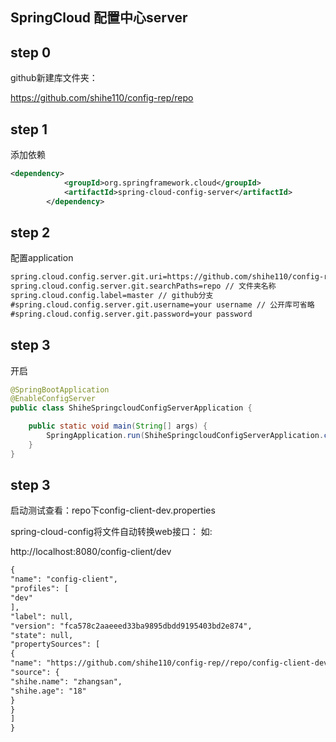 ## SpringCloud 配置中心server

## step 0
github新建库文件夹：

https://github.com/shihe110/config-rep/repo

## step 1
添加依赖

```xml
<dependency>
            <groupId>org.springframework.cloud</groupId>
            <artifactId>spring-cloud-config-server</artifactId>
        </dependency>
```
## step 2
配置application
```xml
spring.cloud.config.server.git.uri=https://github.com/shihe110/config-rep/ // github地址
spring.cloud.config.server.git.searchPaths=repo // 文件夹名称
spring.cloud.config.label=master // github分支
#spring.cloud.config.server.git.username=your username // 公开库可省略
#spring.cloud.config.server.git.password=your password
```
## step 3
开启
```java
@SpringBootApplication
@EnableConfigServer
public class ShiheSpringcloudConfigServerApplication {

    public static void main(String[] args) {
        SpringApplication.run(ShiheSpringcloudConfigServerApplication.class, args);
    }
}
```

## step 3

启动测试查看：repo下config-client-dev.properties

spring-cloud-config将文件自动转换web接口：
如:

http://localhost:8080/config-client/dev

```jsp
{
"name": "config-client",
"profiles": [
"dev"
],
"label": null,
"version": "fca578c2aaeeed33ba9895dbdd9195403bd2e874",
"state": null,
"propertySources": [
{
"name": "https://github.com/shihe110/config-rep//repo/config-client-dev.properties",
"source": {
"shihe.name": "zhangsan",
"shihe.age": "18"
}
}
]
}
```